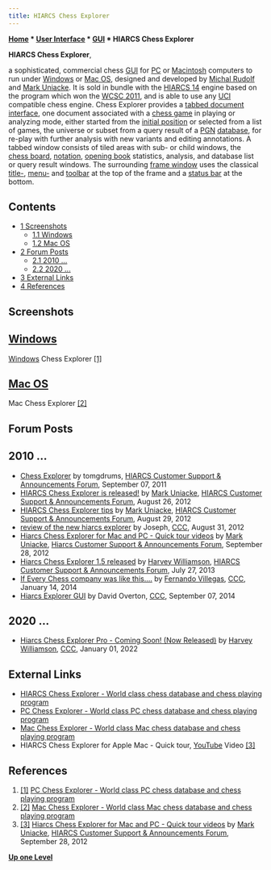```yaml
---
title: HIARCS Chess Explorer
---
```

**[Home](Home "Home") * [User Interface](User_Interface "User Interface") * [GUI](GUI "GUI") * HIARCS Chess Explorer**

**HIARCS Chess Explorer**,

a sophisticated, commercial chess [GUI](GUI "GUI") for [PC](IBM_PC "IBM PC") or [Macintosh](Macintosh "Macintosh") computers to run under [Windows](Windows "Windows") or [Mac OS](Mac_OS "Mac OS"), designed and developed by [Michal Rudolf](Michal_Rudolf "Michal Rudolf") and [Mark Uniacke](Mark_Uniacke "Mark Uniacke"). It is sold in bundle with the [HIARCS 14](HIARCS "HIARCS") engine based on the program which won the [WCSC 2011](WCSC_2011 "WCSC 2011"), and is able to use any [UCI](UCI "UCI") compatible chess engine. Chess Explorer provides a [tabbed document interface](https://en.wikipedia.org/wiki/Tab_%28GUI%29), one document associated with a [chess game](Chess_Game "Chess Game") in playing or analyzing mode, either started from the [initial position](Initial_Position "Initial Position") or selected from a list of games, the universe or subset from a query result of a [PGN](Portable_Game_Notation "Portable Game Notation") [database](Databases "Databases"), for re-play with further analysis with new variants and editing annotations. A tabbed window consists of tiled areas with sub- or child windows, the [chess board](GUI#BoardWindow "GUI"), [notation](GUI#NotationWindow "GUI"), [opening book](Opening_Book "Opening Book") statistics, analysis, and database list or query result windows. The surrounding [frame window](https://en.wikipedia.org/wiki/Window_%28computing%29) uses the classical [title-](https://en.wikipedia.org/wiki/Title_bar), [menu-](https://en.wikipedia.org/wiki/Menu_%28computing%29) and [toolbar](https://en.wikipedia.org/wiki/Toolbar) at the top of the frame and a [status bar](https://en.wikipedia.org/wiki/Status_bar) at the bottom.

## Contents

- [1 Screenshots](#screenshots)
  - [1.1 Windows](#windows)
  - [1.2 Mac OS](#mac-os)
- [2 Forum Posts](#forum-posts)
  - [2.1 2010 ...](#2010-...)
  - [2.2 2020 ...](#2020-...)
- [3 External Links](#external-links)
- [4 References](#references)

## Screenshots

## [Windows](Windows "Windows")

[](http://www.hiarcs.com/pc-chess-explorer.htm)
[Windows](Windows "Windows") Chess Explorer <a id="cite-note-1" href="#cite-ref-1">[1]</a>

## [Mac OS](Mac_OS "Mac OS")

[](http://www.hiarcs.com/mac-chess-explorer.htm)
Mac Chess Explorer <a id="cite-note-2" href="#cite-ref-2">[2]</a>

## Forum Posts

## 2010 ...

- [Chess Explorer](http://hiarcs.net/forums/viewtopic.php?t=4376) by tomgdrums, [HIARCS Customer Support & Announcements Forum](Computer_Chess_Forums "Computer Chess Forums"), September 07, 2011
- [HIARCS Chess Explorer is released!](http://hiarcs.net/forums/viewtopic.php?t=5020) by [Mark Uniacke](Mark_Uniacke "Mark Uniacke"), [HIARCS Customer Support & Announcements Forum](Computer_Chess_Forums "Computer Chess Forums"), August 26, 2012
- [HIARCS Chess Explorer tips](http://hiarcs.net/forums/viewtopic.php?t=5063) by [Mark Uniacke](Mark_Uniacke "Mark Uniacke"), [HIARCS Customer Support & Announcements Forum](Computer_Chess_Forums "Computer Chess Forums"), August 29, 2012
- [review of the new hiarcs explorer](http://www.talkchess.com/forum/viewtopic.php?t=44960) by Joseph, [CCC](CCC "CCC"), August 31, 2012
- [Hiarcs Chess Explorer for Mac and PC - Quick tour videos](http://hiarcs.net/forums/viewtopic.php?t=5178) by [Mark Uniacke](Mark_Uniacke "Mark Uniacke"), [Hiarcs Customer Support & Announcements Forum](Computer_Chess_Forums "Computer Chess Forums"), September 28, 2012
- [Hiarcs Chess Explorer 1.5 released](http://hiarcs.net/forums/viewtopic.php?t=6117) by [Harvey Williamson](Harvey_Williamson "Harvey Williamson"), [HIARCS Customer Support & Announcements Forum](Computer_Chess_Forums "Computer Chess Forums"), July 27, 2013
- [If Every Chess company was like this....](http://www.talkchess.com/forum/viewtopic.php?t=50908) by [Fernando Villegas](Fernando_Villegas "Fernando Villegas"), [CCC](CCC "CCC"), January 14, 2014
- [Hiarcs Explorer GUI](http://www.talkchess.com/forum/viewtopic.php?t=53600) by David Overton, [CCC](CCC "CCC"), September 07, 2014

## 2020 ...

- [Hiarcs Chess Explorer Pro - Coming Soon! (Now Released)](https://www.talkchess.com/forum3/viewtopic.php?f=2&t=79025) by [Harvey Williamson](Harvey_Williamson "Harvey Williamson"), [CCC](CCC "CCC"), January 01, 2022

## External Links

- [HIARCS Chess Explorer - World class chess database and chess playing program](http://www.hiarcs.com/chess-explorer.htm)
- [PC Chess Explorer - World class PC chess database and chess playing program](http://www.hiarcs.com/pc-chess-explorer.htm)
- [Mac Chess Explorer - World class Mac chess database and chess playing program](http://www.hiarcs.com/mac-chess-explorer.htm)
- HIARCS Chess Explorer for Apple Mac - Quick tour, [YouTube](https://en.wikipedia.org/wiki/YouTube) Video <a id="cite-note-3" href="#cite-ref-3">[3]</a>

## References

1. <a id="cite-ref-1" href="#cite-note-1">[1]</a> [PC Chess Explorer - World class PC chess database and chess playing program](http://www.hiarcs.com/pc-chess-explorer.htm)
1. <a id="cite-ref-2" href="#cite-note-2">[2]</a> [Mac Chess Explorer - World class Mac chess database and chess playing program](http://www.hiarcs.com/mac-chess-explorer.htm)
1. <a id="cite-ref-3" href="#cite-note-3">[3]</a> [Hiarcs Chess Explorer for Mac and PC - Quick tour videos](http://hiarcs.net/forums/viewtopic.php?t=5178) by [Mark Uniacke](Mark_Uniacke "Mark Uniacke"), [HIARCS Customer Support & Announcements Forum](Computer_Chess_Forums "Computer Chess Forums"), September 28, 2012

**[Up one Level](GUI "GUI")**

